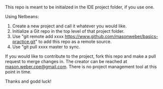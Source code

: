 This repo is meant to be initialzed in the IDE project folder, if you use one.  

Using Netbeans: 
1. Create a new project and call it whatever you would like.
2. Initialize a Git repo in the top level of that project folder.
3. Use "git remote add xxxx https://www.github.com/masonweber/basics-practice.git" to add this repo as a remote source.
4. Use "git pull xxxx master to sync.

If you would like to contribute to the project, fork this repo and make a pull request to merge changes in.  The creator can be reached at mason.weber.cpe@gmail.com.  There is no project management tool at this point in time.

Thanks and godd luck!
